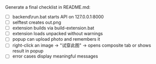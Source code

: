 Generate a final checklist in README.md:

- [ ] backend\run.bat starts API on 127.0.0.1:8000
- [ ] selftest creates out.png
- [ ] extension builds via build-extension.bat
- [ ] extension loads unpacked without warnings
- [ ] popup can upload photo and remembers it
- [ ] right-click an image → "试穿此图" → opens composite tab or shows result in popup
- [ ] error cases display meaningful messages
